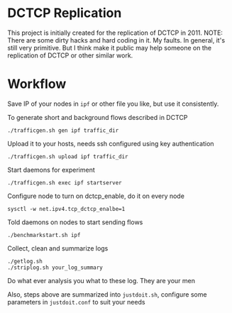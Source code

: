 # DCTCP Replication

This project is initially created for the replication of DCTCP in 2011.
NOTE: There are some dirty hacks and hard coding in it. My faults. In general, it's still very primitive.  But I think make it public may help someone on the replication of DCTCP or other similar work.

# Workflow

Save IP of your nodes in `ipf` or other file you like, but use it consistently.

To generate short and background flows described in DCTCP

    ./trafficgen.sh gen ipf traffic_dir

Upload it to your hosts, needs ssh configured using key authentication

    ./trafficgen.sh upload ipf traffic_dir

Start daemons for experiment

    ./trafficgen.sh exec ipf startserver

Configure node to turn on dctcp_enable, do it on every node

    sysctl -w net.ipv4.tcp_dctcp_enalbe=1

Told daemons on nodes to start sending flows

    ./benchmarkstart.sh ipf

Collect, clean and summarize logs

    ./getlog.sh
    ./striplog.sh your_log_summary

Do what ever analysis you what to these log. They are your men

Also, steps above are summarized into `justdoit.sh`, configure some parameters in `justdoit.conf` to suit your needs

